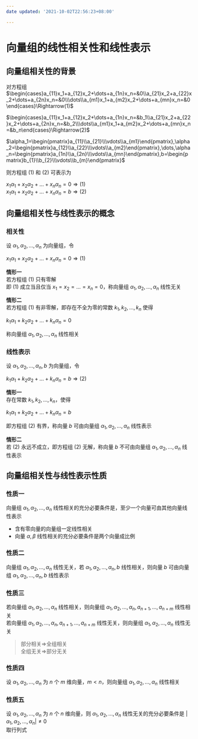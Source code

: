 ```yaml
---
date updated: '2021-10-02T22:56:23+08:00'

---
```


# 向量组的线性相关性和线性表示

## 向量组相关性的背景

对方程组\
$\begin{cases}a_{11}x_1+a_{12}x_2+\dots+a_{1n}x_n=&0\\a_{21}x_2+a_{22}x_2+\dots+a_{2n}x_n=&0\\\dots\\a_{m1}x_1+a_{m2}x_2+\dots+a_{mn}x_n=&0\end{cases}\Rightarrow(1)$

$\begin{cases}a_{11}x_1+a_{12}x_2+\dots+a_{1n}x_n=&b_1\\a_{21}x_2+a_{22}x_2+\dots+a_{2n}x_n=&b_2\\\dots\\a_{m1}x_1+a_{m2}x_2+\dots+a_{mn}x_n=&b_n\end{cases}\Rightarrow(2)$

$\alpha_1=\begin{pmatrix}a_{11}\\a_{21}\\\vdots\\a_{m1}\end{pmatrix},\alpha_2=\begin{pmatrix}a_{12}\\a_{22}\\\vdots\\a_{m2}\end{pmatrix},\dots,\alpha_n=\begin{pmatrix}a_{1n}\\a_{2n}\\\vdots\\a_{mn}\end{pmatrix},b=\begin{pmatrix}b_{1}\\b_{2}\\\vdots\\b_{m}\end{pmatrix}$

则方程组 $(1)$ 和 $(2)$ 可表示为

$x_1\alpha_1+x_2\alpha_2+\dots+x_n\alpha_n=0\Rightarrow(1)$\
$x_1\alpha_1+x_2\alpha_2+\dots+x_n\alpha_n=b\Rightarrow(2)$

## 向量组相关性与线性表示的概念

### 相关性

设 $\alpha_1,\alpha_2,\dots,\alpha_n$ 为向量组，令

$x_1\alpha_1+x_2\alpha_2+\dots+x_n\alpha_n=0\Rightarrow(1)$

**情形一**\
若方程组 $(1)$ 只有零解\
即 $(1)$ 成立当且仅当 $x_1=x_2=\dots=x_n=0$，称向量组 $\alpha_1,\alpha_2,\dots,\alpha_n$ 线性无关

**情形二**\
若方程组 $(1)$ 有非零解，即存在不全为零的常数 $k_1,k_2,\dots,k_n$ 使得

$k_1\alpha_1+k_2\alpha_2+\dots+k_n\alpha_n=0$

称向量组 $\alpha_1,\alpha_2,\dots,\alpha_n$ 线性相关

### 线性表示

设 $\alpha_1,\alpha_2,\dots,\alpha_n,b$ 为向量组，令

$k_1\alpha_1+k_2\alpha_2+\dots+k_n\alpha_n=b\Rightarrow(2)$

**情形一**\
存在常数 $k_1,k_2,\dots,k_n$，使得

$k_1\alpha_1+k_2\alpha_2+\dots+k_n\alpha_n=b$

即方程组 $(2)$ 有界，称向量 $b$ 可由向量组 $\alpha_1,\alpha_2,\dots,\alpha_n$ 线性表示

**情形二**\
若 $(2)$ 永远不成立，即方程组 $(2)$ 无解，称向量 $b$ 不可由向量组 $\alpha_1,\alpha_2,\dots,\alpha_n$ 线性表示

## 向量组相关性与线性表示性质
### 性质一
向量组 $\alpha_1,\alpha_2,\dots,\alpha_n$ 线性相关的充分必要条件是，至少一个向量可由其他向量线性表示
+ 含有零向量的向量组一定线性相关
+ 向量 $\alpha,\beta$ 线性相关的充分必要条件是两个向量成比例

### 性质二
向量组 $\alpha_1,\alpha_2,\dots,\alpha_n$ 线性无关，若 $\alpha_1,\alpha_2,\dots,\alpha_n,b$ 线性相关，则向量 $b$ 可由向量组 $\alpha_1,\alpha_2,\dots,\alpha_n,b$ 线性表示

### 性质三
若向量组 $\alpha_1,\alpha_2,\dots,\alpha_n$ 线性相关，则向量组 $\alpha_1,\alpha_2,\dots,\alpha_n,a_{n+1},\dots,a_{n+m}$ 线性相关\
若向量组 $\alpha_1,\alpha_2,\dots,\alpha_n,a_{n+1},\dots,a_{n+m}$ 线性无关，则向量组 $\alpha_1,\alpha_2,\dots,\alpha_n$ 线性无关

> 部分相关$\Rightarrow$全组相关\
> 全组无关$\Rightarrow$部分无关

### 性质四
设 $\alpha_1,\alpha_2,\dots,\alpha_n$ 为 $n$ 个 $m$ 维向量，$m<n$，则向量组 $\alpha_1,\alpha_2,\dots,\alpha_n$ 线性相关

### 性质五
设 $\alpha_1,\alpha_2,\dots,\alpha_n$ 为 $n$ 个 $n$ 维向量，则 $\alpha_1,\alpha_2,\dots,\alpha_n$ 线性无关的充分必要条件是 $|\alpha_1,\alpha_2,\dots,\alpha_n|\ne0$\
取行列式